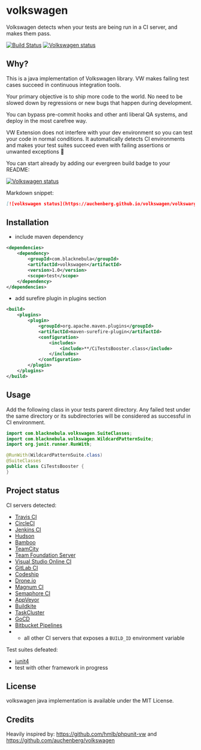# volkswagen

Volkswagen detects when your tests are being run in a CI server, and
makes them pass.

[![Build Status](https://travis-ci.org/Hazem-Ben-Khalfallah/volkswagen.svg?branch=master)](https://travis-ci.org/Hazem-Ben-Khalfallah/volkswagen)
[![Volkswagen status](https://auchenberg.github.io/volkswagen/volkswargen_ci.svg)](https://github.com/Hazem-Ben-Khalfallah/volkswagen)


## Why?

This is a java implementation of Volkswagen library. VW makes failing test cases succeed in continuous integration tools.

Your primary objective is to ship more code to the world. No need to be slowed down by regressions or new bugs that happen during development.

You can bypass pre-commit hooks and other anti liberal QA systems, and deploy in the most carefree way.

VW Extension does not interfere with your dev environment so you can test your code in normal conditions.
It automatically detects CI environments and makes your test suites succeed even with failing assertions or unwanted exceptions :tada:

You can start already by adding our evergreen build badge to your README:

[![Volkswagen status](https://auchenberg.github.io/volkswagen/volkswargen_ci.svg)](https://github.com/Hazem-Ben-Khalfallah/volkswagen)

Markdown snippet:

```md
[![volkswagen status](https://auchenberg.github.io/volkswagen/volkswargen_ci.svg?v=1)](https://github.com/auchenberg/volkswagen)
```

## Installation
- include maven dependency
```xml
<dependencies>
    <dependency>
        <groupId>com.blacknebula</groupId>
        <artifactId>volkswagen</artifactId>
        <version>1.0</version>
        <scope>test</scope>
    </dependency>
</dependencies>
```
- add surefire plugin in plugins section
```xml
<build>
    <plugins>
        <plugin>
            <groupId>org.apache.maven.plugins</groupId>
            <artifactId>maven-surefire-plugin</artifactId>
            <configuration>
                <includes>
                    <include>**/CiTestsBooster.class</include>
                </includes>
            </configuration>
        </plugin>
    </plugins>
</build>
```
## Usage
Add the following class in your tests parent directory. Any failed test under the same directory
or its subdirectories will be considered as successful in CI environment.

```java
import com.blacknebula.volkswagen.SuiteClasses;
import com.blacknebula.volkswagen.WildcardPatternSuite;
import org.junit.runner.RunWith;

@RunWith(WildcardPatternSuite.class)
@SuiteClasses
public class CiTestsBooster {
}
```

## Project status

CI servers detected:

- [Travis CI](http://travis-ci.org)
- [CircleCI](http://circleci.com)
- [Jenkins CI](https://jenkins-ci.org)
- [Hudson](http://hudson-ci.org)
- [Bamboo](https://www.atlassian.com/software/bamboo)
- [TeamCity](https://www.jetbrains.com/teamcity/)
- [Team Foundation Server](https://www.visualstudio.com/en-us/products/tfs-overview-vs.aspx)
- [Visual Studio Online CI](https://www.visualstudio.com/en-us/products/what-is-visual-studio-online-vs.aspx)
- [GitLab CI](https://about.gitlab.com/gitlab-ci/)
- [Codeship](https://codeship.com)
- [Drone.io](https://drone.io)
- [Magnum CI](https://magnum-ci.com)
- [Semaphore CI](https://semaphoreci.com)
- [AppVeyor](http://www.appveyor.com)
- [Buildkite](https://buildkite.com)
- [TaskCluster](http://docs.taskcluster.net)
- [GoCD](https://www.go.cd/)
- [Bitbucket Pipelines](https://bitbucket.org/product/features/pipelines)
- + all other CI servers that exposes a `BUILD_ID` environment variable

Test suites defeated:

- [junit4](https://github.com/junit-team/junit4)
- test with other framework in progress

## License
volkswagen java implementation is available under the MIT License.

## Credits
Heavily inspired by: 
https://github.com/hmlb/phpunit-vw
and
https://github.com/auchenberg/volkswagen